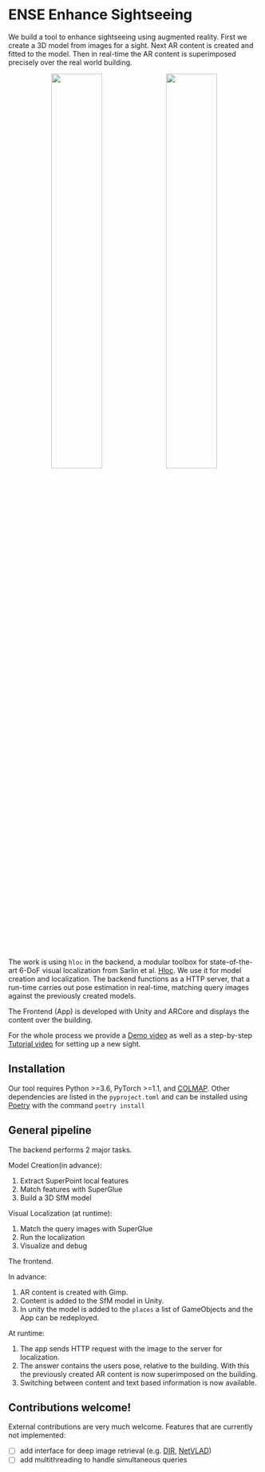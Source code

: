 # ENSE Enhance Sightseeing

We build a tool to enhance sightseeing using augmented reality.
First we create a 3D model from images for a sight. Next AR content is created and fitted to the model. 
Then in real-time the AR content is superimposed precisely over the real world building.  


<p align="center">
    <img src="doc/P2.svg" width="45%"/></a>
    <img src="doc/P1.svg" width="45%"/></a>
</p>

The work is using `hloc` in the backend, a modular toolbox for state-of-the-art 6-DoF visual localization from Sarlin 
et al. [Hloc](https://github.com/cvg/Hierarchical-Localization). 
We use it for model creation and localization. The backend functions as a HTTP server, that a run-time carries out pose estimation in real-time, matching query images against the previously created models. 

The Frontend (App) is developed with Unity and ARCore and displays the content over the building.

For the whole process we provide a [Demo video](https://www.youtube-nocookie.com/embed/N2el-QiziO4) as well as a step-by-step [Tutorial video](https://www.youtube.com/embed/gFo4LCvVha8) for setting up a new sight. 


## Installation

Our tool requires Python >=3.6, PyTorch >=1.1, and [COLMAP](https://colmap.github.io/index.html). 
Other dependencies are listed in the `pyproject.toml` and can be installed using [Poetry](https://python-poetry.org/) with the command `poetry install`

## General pipeline

The backend performs 2 major tasks.

Model Creation(in advance): 
1. Extract SuperPoint local features 
2. Match features with SuperGlue
3. Build a 3D SfM model

Visual Localization (at runtime):
1. Match the query images with SuperGlue
2. Run the localization
3. Visualize and debug

The frontend.

In advance:
1. AR content is created with Gimp. 
2. Content is added to the SfM model in Unity. 
3. In unity the model is added to the `places` a list of GameObjects and the App can be redeployed. 

At runtime: 
1. The app sends HTTP request with the image to the server for localization. 
2. The answer contains the users pose, relative to the building. With this the previously created AR content is now superimposed on the building.
3. Switching between content and text based information is now available. 

## Contributions welcome!

External contributions are very much welcome. Features that are currently not implemented:

- [ ] add interface for deep image retrieval (e.g. [DIR](https://github.com/almazan/deep-image-retrieval), [NetVLAD](https://github.com/uzh-rpg/netvlad_tf_open))
- [ ] add multithreading to handle simultaneous queries
